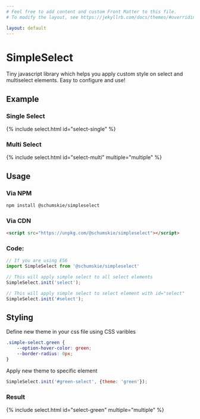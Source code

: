 ```yaml
---
# Feel free to add content and custom Front Matter to this file.
# To modify the layout, see https://jekyllrb.com/docs/themes/#overriding-theme-defaults

layout: default
---
```


# SimpleSelect

Tiny javascript library which helps you apply custom style on select and multiselect elements. Easy to configure and use!

## Example
### Single Select

{% include select.html id="select-single" %}

### Multi Select

{% include select.html id="select-multi" multiple="multiple" %}

## Usage
### Via NPM
```bash
npm install @schumskie/simpleselect
```

### Via CDN
```html
<script src="https://unpkg.com/@schumskie/simpleselect"></script>
```

### Code:
```javascript
// If you are using ES6
import SimpleSelect from '@schumskie/simpleselect'

// This will apply simple select to all select elements
SimpleSelect.init('select');

// This will apply simple select to select element with id="select"
SimpleSelect.init('#select');
```

## Styling

Define new theme in your css file using CSS varibles

```css
.simple-select.green {
    --option-hover-color: green;
    --border-radius: 0px;
}
```

Apply new theme to specific element

```javascript
SimpleSelect.init('#green-select', {theme: 'green'});
```

### Result

{% include select.html id="select-green" multiple="multiple" %}

<script>
    SimpleSelect.init('#select-single')
    SimpleSelect.init('#select-multi');
    SimpleSelect.init('#select-green', {theme: 'green'});
</script>
